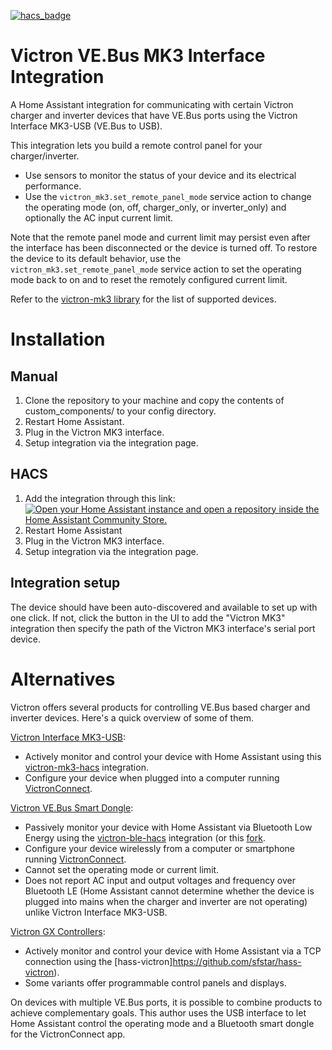 [![hacs_badge](https://img.shields.io/badge/HACS-Experimental-bbaa25.svg?style=for-the-badge)](https://github.com/hacs/integration)

# Victron VE.Bus MK3 Interface Integration

A Home Assistant integration for communicating with certain Victron charger and inverter
devices that have VE.Bus ports using the Victron Interface MK3-USB (VE.Bus to USB).

This integration lets you build a remote control panel for your charger/inverter.

- Use sensors to monitor the status of your device and its electrical performance.
- Use the `victron_mk3.set_remote_panel_mode` service action to change the operating mode
  (on, off, charger_only, or inverter_only) and optionally the AC input current limit.

Note that the remote panel mode and current limit may persist even after the interface
has been disconnected or the device is turned off. To restore the device to its default
behavior, use the `victron_mk3.set_remote_panel_mode` service action to set the operating
mode back to on and to reset the remotely configured current limit.

Refer to the [victron-mk3 library](https://github.com/j9brown/victron-mk3) for the list of supported devices.

# Installation

## Manual

1. Clone the repository to your machine and copy the contents of custom_components/ to your config directory.
2. Restart Home Assistant.
3. Plug in the Victron MK3 interface.
4. Setup integration via the integration page.

## HACS

1. Add the integration through this link:
   [![Open your Home Assistant instance and open a repository inside the Home Assistant Community Store.](https://my.home-assistant.io/badges/hacs_repository.svg)](https://my.home-assistant.io/redirect/hacs_repository/?owner=j9brown&repository=victron-mk3-hacs&category=integration)
2. Restart Home Assistant
3. Plug in the Victron MK3 interface.
4. Setup integration via the integration page.

## Integration setup

The device should have been auto-discovered and available to set up with one click. If not, click the button
in the UI to add the "Victron MK3" integration then specify the path of the Victron MK3 interface's
serial port device.

# Alternatives

Victron offers several products for controlling VE.Bus based charger and inverter devices.
Here's a quick overview of some of them.

[Victron Interface MK3-USB](https://www.victronenergy.com/accessories/interface-mk3-usb):

- Actively monitor and control your device with Home Assistant using this
  [victron-mk3-hacs](https://github.com/j9brown/victron-mk3-hacs) integration.
- Configure your device when plugged into a computer running [VictronConnect](https://www.victronenergy.com/victronconnectapp/victronconnect/downloads).

[Victron VE.Bus Smart Dongle](https://www.victronenergy.com/communication-centres/ve-bus-smart-dongle):

- Passively monitor your device with Home Assistant via Bluetooth Low Energy using
  the [victron-ble-hacs](https://github.com/keshavdv/victron-hacs) integration (or
  this [fork](https://github.com/j9brown/victron-hacs/tree/main).
- Configure your device wirelessly from a computer or smartphone running [VictronConnect](https://www.victronenergy.com/victronconnectapp/victronconnect/downloads).
- Cannot set the operating mode or current limit.
- Does not report AC input and output voltages and frequency over Bluetooth LE
  (Home Assistant cannot determine whether the device is plugged into mains when the charger
  and inverter are not operating) unlike Victron Interface MK3-USB.

[Victron GX Controllers](https://www.victronenergy.com/communication-centres):

- Actively monitor and control your device with Home Assistant via a TCP connection
  using the [hass-victron]https://github.com/sfstar/hass-victron).
- Some variants offer programmable control panels and displays.

On devices with multiple VE.Bus ports, it is possible to combine products to achieve
complementary goals. This author uses the USB interface to let Home Assistant control
the operating mode and a Bluetooth smart dongle for the VictronConnect app.
